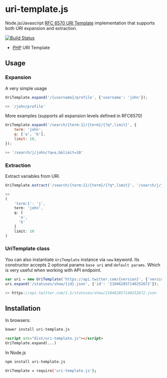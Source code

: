 # uri-template.js

Node.js/Javascript [RFC 6570 URI Template](http://tools.ietf.org/html/rfc6570) implementation that supports both URI expansion and extraction.

[![Build Status](https://travis-ci.org/rezigned/uri-template.js.svg?branch=master)](https://travis-ci.org/rezigned/uri-template.js)

* [PHP](https://github.com/rize/UriTemplate) URI Template

## Usage
### Expansion

A very simple usage

```js
UriTemplate.expand('/{username}/profile', {'username': 'john'});

>> '/john/profile'
```

More examples (supports all expansion levels defined in RFC6570)
```js
UriTemplate.expand('/search/{term:1}/{term}/{?q*,limit}', {
    term: 'john',
    q: ['a', 'b'],
    limit: 10,
});

>> '/search/j/john/?q=a,b&limit=10'
```

### Extraction

Extract variables from URI.

```js
UriTemplate.extract('/search/{term:1}/{term}/{?q*,limit}', '/search/j/john/?q=a&q=b&limit=10');

>>
(
    'term:1': 'j',
    term: 'john',
    q: [
      'a',
      'b'
    ]
    limit: 10
)
```
### UriTemplate class

You can also instantiate `UriTemplate` instance via `new` keyword. Its constructor accepts 2 optional params `base uri` and `default params`. Which is very useful when working with API endpoint.

```js
var uri = new UriTemplate('https://api.twitter.com/{version}', {'version': 1.1});
uri.expand('/statuses/show/{id}.json', {'id': '210462857140252672'});

>> https://api.twitter.com/1.1/statuses/show/210462857140252672.json
```

## Installation

In browsers:

```bash
bower install uri-template.js
```

```html
<script src="dist/uri-template.js"></script>
UriTemplate.expand(...)
```

In Node.js

```bash
npm install uri-template.js

UriTemplate = require('uri-template.js');
```
